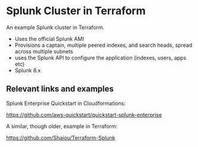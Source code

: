 # Splunk Cluster in Terraform

An example Splunk cluster in Terraform.

- Uses the official Splunk AMI
- Provisions a captain, multiple peered indexes, and search heads, spread across multiple subnets
- uses the Splunk API to configure the application (indexes, users, apps etc)
- Splunk 8.x

## Relevant links and examples

Splunk Enterprise Quickstart in Cloudformations:

https://github.com/aws-quickstart/quickstart-splunk-enterprise

A similar, though older, example in Terraform:

https://github.com/Shaiou/Terraform-Splunk

